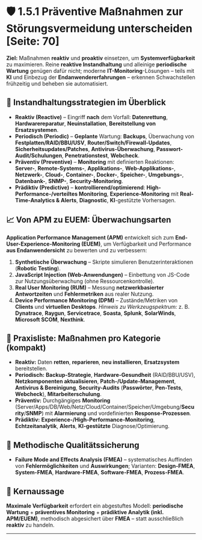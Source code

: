 # 🛡️ 1.5.1 Präventive Maßnahmen zur Störungsvermeidung unterscheiden [Seite: 70]

**Ziel:** Maßnahmen **reaktiv** und **proaktiv** einsetzen, um **Systemverfügbarkeit** zu maximieren. Reine **reaktive Instandhaltung** und alleinige **periodische Wartung** genügen dafür nicht; moderne **IT-Monitoring**-Lösungen – teils mit **KI** und Einbezug der **Endanwendererfahrungen** – erkennen Schwachstellen frühzeitig und beheben sie automatisiert. 

## 🔄 Instandhaltungsstrategien im Überblick

* **Reaktiv (Reactive)** – Eingriff **nach** dem Vorfall: **Datenrettung**, **Hardwarereparatur**, **Neuinstallation**, **Bereitstellung von Ersatzsystemen**. 
* **Periodisch (Periodic)** – **Geplante** Wartung: **Backups**, Überwachung von **Festplatten/RAID/BBU/USV**, **Router/Switch/Firewall-Updates**, **Sicherheitsupdates/Patches**, **Antivirus-Überwachung**, **Passwort-Audit/Schulungen**, **Penetrationstest**, **Webcheck**. 
* **Präventiv (Preventive)** – **Monitoring** mit definierten Reaktionen: **Server-**, **Remote-Systems-**, **Applikations-**, **Web-Applikations-**, **Netzwerk-**, **Cloud-**, **Container-**, **Docker-**, **Speicher-**, **Umgebungs-**, **Datenbank-**, **SNMP-**, **Security-Monitoring**. 
* **Prädiktiv (Predictive)** – **kontrollierend/optimierend**: **High-Performance-/verteiltes Monitoring**, **Experience-Monitoring** mit **Real-Time-Analytics & Alerts**, **Diagnostic**, **KI**-gestützte Vorhersagen. 

## 📈 Von **APM** zu **EUEM**: Überwachungsarten

**Application Performance Management (APM)** entwickelt sich zum **End-User-Experience-Monitoring (EUEM)**, um Verfügbarkeit und Performance **aus Endanwendersicht** zu bewerten und zu verbessern:

1. **Synthetische Überwachung** – Skripte simulieren Benutzerinteraktionen (**Robotic Testing**).
2. **JavaScript Injection (Web-Anwendungen)** – Einbettung von JS-Code zur Nutzungsüberwachung (ohne Ressourcenkontrolle).
3. **Real User Monitoring (RUM)** – Messung **netzwerkbasierter Antwortzeiten** und **Fehlermetriken** aus realer Nutzung.
4. **Device Performance Monitoring (DPM)** – Zustände/Metriken von **Clients** und **virtuellen Desktops**.
   *Hinweis zu Werkzeugspektrum:* z. B. **Dynatrace**, **Raygun**, **Servicetrace**, **Soasta**, **Splunk**, **SolarWinds**, **Microsoft SCOM**, **Nexthink**. 

## 🧰 Praxisliste: Maßnahmen pro Kategorie (kompakt)

* **Reaktiv:** Daten **retten**, **reparieren**, **neu installieren**, **Ersatzsystem** bereitstellen. 
* **Periodisch:** **Backup-Strategie**, **Hardware-Gesundheit** (RAID/BBU/USV), **Netzkomponenten aktualisieren**, **Patch-/Update-Management**, **Antivirus & Bereinigung**, **Security-Audits** (**Passwörter**, **Pen-Tests**, **Webcheck**), **Mitarbeiterschulung**. 
* **Präventiv:** Durchgängiges **Monitoring** (Server/Apps/DB/Web/Netz/Cloud/Container/Speicher/Umgebung/**Security**/**SNMP**) mit **Alarmierung** und vordefinierten **Response-Prozessen**. 
* **Prädiktiv:** **Experience-/High-Performance-Monitoring**, **Echtzeitanalytik**, **Alerts**, **KI-gestützte** Diagnose/Optimierung. 

## 🧪 Methodische Qualitätssicherung

* **Failure Mode and Effects Analysis (FMEA)** – systematisches Auffinden von **Fehlermöglichkeiten** und **Auswirkungen**; Varianten: **Design-FMEA**, **System-FMEA**, **Hardware-FMEA**, **Software-FMEA**, **Prozess-FMEA**. 

## 🎯 Kernaussage

**Maximale Verfügbarkeit** erfordert ein abgestuftes Modell: **periodische Wartung** + **präventives Monitoring** + **prädiktive Analytik (inkl. APM/EUEM)**, methodisch abgesichert über **FMEA** – statt ausschließlich **reaktiv** zu handeln. 


---
